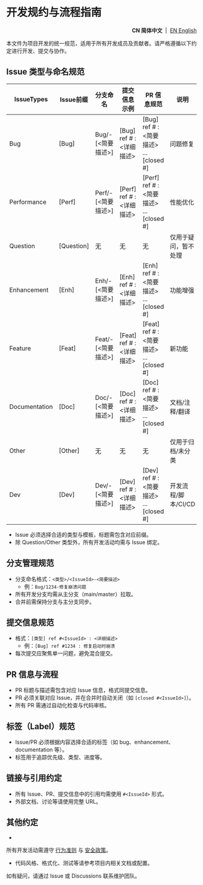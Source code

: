 # 开发规约与流程指南

<p align="right">
  <strong>CN 简体中文</strong> &nbsp;|&nbsp;
  <a href="https://github.com/ArcesTeam/{{project-name}}/blob/main/.github/lang/en-US/CONTRIBUTING-GUIDE.md" title="English">EN English</a>
</p>

本文件为项目开发的统一规范，适用于所有开发成员及贡献者。请严格遵循以下约定进行开发、提交与协作。

## Issue 类型与命名规范

| IssueTypes    | Issue前缀    | 分支命名                    | 提交信息示例                         | PR 信息规范                                                | 说明            |
|---------------|------------|-------------------------|--------------------------------|--------------------------------------------------------|---------------|
| Bug           | [Bug]      | Bug/<IssueId>-[<简要描述>]  | [Bug] ref #<IssueId> : <详细描述>  | [Bug] ref #<IssueId> : <简要描述> ... [closed #<IssueId>]  | 问题修复          |
| Performance   | [Perf]     | Perf/<IssueId>-[<简要描述>] | [Perf] ref #<IssueId> : <详细描述> | [Perf] ref #<IssueId> : <简要描述> ... [closed #<IssueId>] | 性能优化          |
| Question      | [Question] | 无                       | 无                              | 无                                                      | 仅用于疑问，暂不处理    |
| Enhancement   | [Enh]      | Enh/<IssueId>-[<简要描述>]  | [Enh] ref #<IssueId> : <详细描述>  | [Enh] ref #<IssueId> : <简要描述> ... [closed #<IssueId>]  | 功能增强          |
| Feature       | [Feat]     | Feat/<IssueId>-[<简要描述>] | [Feat] ref #<IssueId> : <详细描述> | [Feat] ref #<IssueId> : <简要描述> ... [closed #<IssueId>] | 新功能           |
| Documentation | [Doc]      | Doc/<IssueId>-[<简要描述>]  | [Doc] ref #<IssueId> : <详细描述>  | [Doc] ref #<IssueId> : <简要描述> ... [closed #<IssueId>]  | 文档/注释/翻译      |
| Other         | [Other]    | 无                       | 无                              | 无                                                      | 仅用于归档/未分类     |
| Dev           | [Dev]      | Dev/<IssueId>-[<简要描述>]  | [Dev] ref #<IssueId> : <详细描述>  | [Dev] ref #<IssueId> : <简要描述> ... [closed #<IssueId>]  | 开发流程/脚本/CI/CD |

- Issue 必须选择合适的类型与模板，标题需包含对应前缀。
- 除 Question/Other 类型外，所有开发活动均需与 Issue 绑定。

## 分支管理规范

- 分支命名格式：`<类型>/<IssueId>-<简要描述>`
  - 例：`Bug/1234-修复崩溃问题`
- 所有开发分支均需从主分支（main/master）拉取。
- 合并前需保持分支与主分支同步。

## 提交信息规范

- 格式：`[类型] ref #<IssueId> : <详细描述>`
  - 例：`[Bug] ref #1234 : 修复启动时崩溃`
- 每次提交应聚焦单一问题，避免混合提交。

## PR 信息与流程

- PR 标题与描述需包含对应 Issue 信息，格式同提交信息。
- PR 必须关联对应 Issue，并在合并时自动关闭（如 `[closed #<IssueId>]`）。
- 所有 PR 需通过自动化检查与代码审核。

## 标签（Label）规范

- Issue/PR 必须根据内容选择合适的标签（如 bug、enhancement、documentation 等）。
- 标签用于追踪优先级、类型、进度等。

## 链接与引用约定

- 所有 Issue、PR、提交信息中的引用均需使用 `#<IssueId>` 形式。
- 外部文档、讨论等请使用完整 URL。

## 其他约定

-

所有开发活动需遵守 [行为准则](https://github.com/ArcesTeam/{{project-name}}/blob/main/.github/lang/zh-CN/CODE_OF_CONDUCT.md)
与 [安全政策](https://github.com/ArcesTeam/{{project-name}}/blob/main/.github/lang/zh-CN/SECURITY.md)。
- 代码风格、格式化、测试等请参考项目内相关文档或配置。

如有疑问，请通过 Issue 或 Discussions 联系维护团队。
